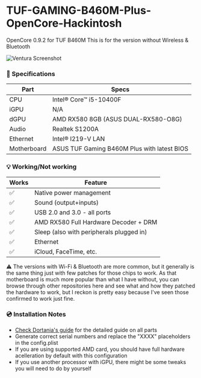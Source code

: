 # TUF-GAMING-B460M-Plus-OpenCore-Hackintosh
OpenCore 0.9.2 for TUF B460M
This is for the version without Wireless & Bluetooth

![Ventura Screenshot](https://raw.githubusercontent.com/nemorosus/TUF-GAMING-B460M-Plus-OpenCore-Hackintosh/main/Screenshot.png)

###  :mag_right: Specifications 

| Part        | Specs                                             |
| ----------- | ------------------------------------------------- |
| CPU         | Intel® Core™ i5-10400F                            |
| iGPU        | N/A                                               |
| dGPU        | AMD RX580 8GB (ASUS DUAL-RX580-O8G)               |
| Audio       | Realtek S1200A                                    |
| Ethernet    | Intel® I219-V LAN                                 |
| Motherboard | ASUS TUF Gaming B460M Plus with latest BIOS |

### :bulb: ​Working/Not working

| Works              | Feature                                               |
| ------------------ | ----------------------------------------------------- |
| :white_check_mark: | Native power management  |
| :white_check_mark: | Sound (output+inputs)                                 |
| :white_check_mark: | USB 2.0 and 3.0 - all ports                              |
| :white_check_mark: | AMD RX580 Full Hardware Decoder + DRM                    |
| :white_check_mark: | Sleep (also with peripherals plugged in)              |
| :white_check_mark: | Ethernet                                              |
| :white_check_mark: | iCloud, FaceTime, etc.                                          |

⚠️ The versions with Wi-Fi & Bluetooth are more common, but it generally is the same thing just with few patches for those chips to work. As that motherboard is much more popular than what I have without, you can browse through other repositories here and see what and how they patched the hardware to work, but I reckon is pretty easy because I've seen those confirmed to work just fine.

###  💿 ​Installation Notes
* [Check Dortania's guide](https://dortania.github.io/OpenCore-Install-Guide/) for the detailed guide on all parts
* Generate correct serial numbers and replace the "XXXX" placeholders in the config.plist
* If you are using supported AMD card, you should have full hardware acelleration by default with this configuration
* If you use another processor with iGPU, there might be some tweaks you will need to do by yourself
